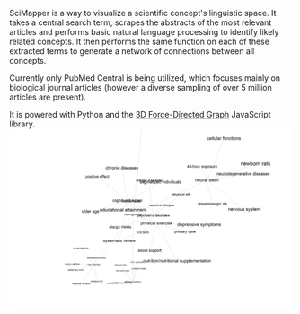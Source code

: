 SciMapper is a way to visualize a scientific concept's linguistic space.
It takes a central search term, scrapes the abstracts of the most relevant articles and performs basic natural language processing to identify likely related concepts.
It then performs the same function on each of these extracted terms to generate a network of connections between all concepts.

Currently only PubMed Central is being utilized, which focuses mainly on biological journal articles (however a diverse sampling of over 5 million articles are present).

It is powered with Python and the [3D Force-Directed Graph](https://github.com/vasturiano/3d-force-graph) JavaScript library.   
![](static/imgs/example.trans.png)
